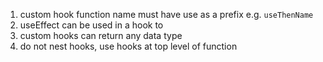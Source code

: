 1. custom hook function name must have use as a prefix e.g. `useThenName`
2. useEffect can be used in a hook to 
3. custom hooks can return any data type
4. do not nest hooks, use hooks at top level of function